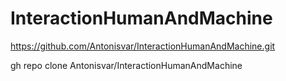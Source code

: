# InteractionHumanAndMachine

https://github.com/Antonisvar/InteractionHumanAndMachine.git

gh repo clone Antonisvar/InteractionHumanAndMachine

